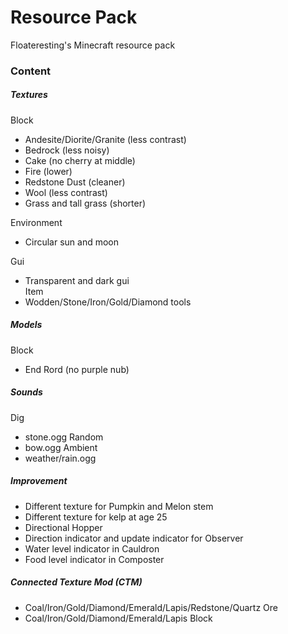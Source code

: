 # Resource Pack
Floateresting's Minecraft resource pack
### Content
##### Textures
Block </br>
 - Andesite/Diorite/Granite (less contrast) </br>
 - Bedrock (less noisy) </br>
 - Cake (no cherry at middle) </br>
 - Fire (lower) </br>
 - Redstone Dust (cleaner) </br>
 - Wool (less contrast)</br>
 - Grass and tall grass (shorter) </br>

Environment </br>
 - Circular sun and moon </br>

Gui </br>
 - Transparent and dark gui </br>
Item </br>
 - Wodden/Stone/Iron/Gold/Diamond tools </br>

##### Models
Block </br>
 - End Rord (no purple nub)</br>

##### Sounds
Dig </br>
 - stone.ogg
Random  </br>
 - bow.ogg
Ambient </br>
 - weather/rain.ogg </br>

##### Improvement
 - Different texture for Pumpkin and Melon stem </br>
 - Different texture for kelp at age 25
 - Directional Hopper </br>
 - Direction indicator and update indicator for Observer </br>
 - Water level indicator in Cauldron </br>
 - Food level indicator in Composter </br>

##### Connected Texture Mod (CTM)
 - Coal/Iron/Gold/Diamond/Emerald/Lapis/Redstone/Quartz Ore </br>
 - Coal/Iron/Gold/Diamond/Emerald/Lapis Block </br>
